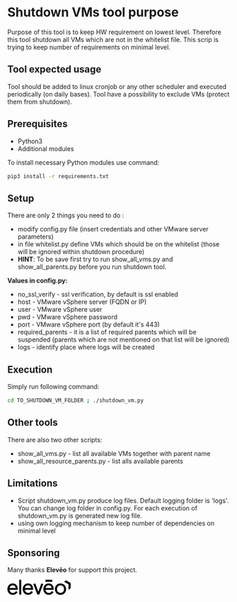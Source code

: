 # Shutdown VMs tool purpose
Purpose of this tool is to keep HW requirement on lowest level.
Therefore this tool shutdown all VMs which are not in the whitelist file.
This scrip is trying to keep number of requirements on minimal level.


## Tool expected usage
Tool should be added to linux cronjob or any other scheduler and executed periodically (on daily bases). Tool have a possibility to exclude VMs (protect them from shutdown).

## Prerequisites
* Python3
* Additional modules

To install necessary Python modules use command:

```bash
pip3 install -r requirements.txt
```

## Setup
There are only 2 things you need to do :
* modify config.py file (insert credentials and other VMware server parameters)
* in file whitelist.py define VMs which should be on the whitelist (those will be ignored within shutdown procedure)
* **HINT**: To be save first try to run show_all_vms.py and show_all_parents.py before you run shutdown tool.

**Values in config.py:**
* no_ssl_verify - ssl verification, by default is ssl enabled
* host - VMware vSphere server (FQDN or IP)
* user - VMware vSphere user
* pwd - VMware vSphere password
* port - VMware vSphere port (by default it's 443)
* required_parents - it is a list of required parents which will be suspended (parents which are not mentioned on that list will be ignored)
* logs - identify place where logs will be created

## Execution
Simply run following command:
```bash
cd TO_SHUTDOWN_VM_FOLDER ; ./shutdown_vm.py
```

## Other tools
There are also two other scripts:
* show_all_vms.py - list all available VMs together with parent name
* show_all_resource_parents.py - list alls available parents

## Limitations
* Script shutdown_vm.py produce log files. Default logging folder is 'logs'. You can change log folder in config.py. For each execution of shutdown_vm.py is generated new log file.
* using own logging mechanism to keep number of dependencies on minimal level

## Sponsoring

Many thanks **Elevēo** for support this project.

[![Elevēo - powered by ZOOM International](img/eleveo-logo.png)](https://eleveo.com)
